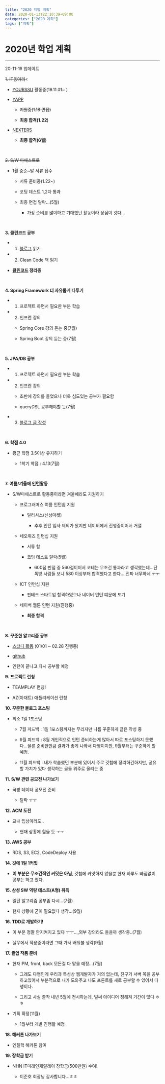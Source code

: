 ```yaml
---
title: "2020 학업 계획"
date: 2020-01-13T22:10:39+09:00
categories: ["2020 계획"]
tags: ["계획"]
---
```


# **2020년 학업 계획**
***

20-11-19 업데이트


~~1. IT동아리~~<

- [YOURSSU](https://yourssu.com/) 활동중(19.11.01~ )

- [YAPP](http://yapp.co.kr/)

  - ~~지원중(1.18 면접)~~

  - **최종 합격(1.22)** 

- [NEXTERS](http://teamnexters.com/)

  - **최종 합격(6월)**

<br>

~~2. S/W 마에스트로~~

- 1월 중순~말 서류 접수

  - 서류 준비중(1.22~)

  - 코딩 데스트 1,2차 통과

  - 최종 면접 탈락...(5월)

    - 가장 준비를 많이하고 기대했던 활동이라 상심이 컷다...

<br>

**3. 클린코드 공부**

- 1) [블로그](https://github.com/Yooii-Studios/Clean-Code) 읽기

- 2) Clean Code 책 읽기

- **[클린코드](https://chlalstjd430.github.io/categories/%ED%81%B4%EB%A6%B0%EC%BD%94%EB%93%9C/) 정리중**

<br>

**4. Spring Framework 더 자유롭게 다루기**

- 1) 프로젝트 하면서 필요한 부분 학습

- 2) 인프런 강의  

  - Spring Core 강의 듣는 중(7월)

  - Spring Boot 강의 듣는 중(7월)


<br>

**5. JPA/DB 공부**

- 1) 프로젝트 하면서 필요한 부분 학습

- 2) 인프런 강의

  - 초반에 강의를 들었으나 더욱 심도있는 공부가 필요함

  - queryDSL 공부해야할 듯(7월)

- 3) [블로그 글 작성](http://blog.cmstown.com/categories/database/)



<br>

**6. 학점 4.0**<br>

- 평균 학점 3.5이상 유지하기

  - 1학기 학점 : 4.13(7월)

<br>

**7. 여름/겨울에 인턴활동**

- S/W마에스트로 활동중이라면 겨울에라도 지원하기

  - 프로그래머스 여름 인턴쉽 지원

    - 딜리셔스(신상마켓)

      - 추후 인턴 입사 제의가 왔지만 네이버에서 진행중이어서 거절

  - 네오위즈 인턴십 지원

    - 서류 합

    - 코딩 테스트 탈락(5월)

      - 600점 만점 중 560점이어서 코테는 무조건 통과라고 생각했는데...단톡방 사람들 보니 580 이상부터 합격했다고 한다....진짜 너무하네 ㅜㅜ
  
  - ICT 인턴십 지원
    
    - 핀테크 스타트업 합격하였으나 네이버 인턴 떄문에 포기
  
  - 네이버 웹툰 인턴 지원(진행중)

    - **최종 합격**

<br>

**8. 꾸준한 알고리즘 공부**

- [스터디 활동](https://www.acmicpc.net/group/6984) (01/01 ~ 02.28 진행중)

- [github](https://github.com/chlalstjd430/algorithm)

- 인턴이 끝나고 다시 공부할 예정

**9. 프로젝트 런칭**

- TEAMPLAY 런칭!

- AZ(아재트) 애플리케이션 런칭

**10. 꾸준한 블로그 포스팅**

- 최소 1일 1포스팅

  - 7월 피드백 : 1일 1포스팅까지는 무리지만 나름 꾸준하게 글은 작성 중

  - 9월 피드백 : 8월 개인적으로 인턴 준비하는게 많아서 따로 포스팅하지 못했다...물론 준비한만큼 결과가 좋게 나와서 다행이지만, 9월부터는 꾸준하게 할 예정.

  - 11월 피드백 : 내가 학습했던 부분에 있어서 주로 깃헙에 정리하긴하지만, 공유할 가치가 있다 생각하는 글들 위주로 올리는 중
  
**11. S/W 관련 공모전 나가보기**

- 국방 데이터 공모전 준비

  - 탈락 ㅜㅜ

**12. ACM 도전**

- 교내 입상이라도..

  - 현재 상황에 힘들 듯 ㅜㅜ

**13. AWS 공부**

- RDS, S3, EC2, CodeDeploy 사용

**14. 깃에 1일 1커밋**

- **이 부분은 무조건적인 커밋은 아님**, 깃헙에 커밋하지 않을뿐 현재 하루도 빠짐없이 공부는 하고 있다. 


**15. 삼성 SW 역량 테스트(A형) 취득**

- 일단 알고리즘 공부좀 다시...(7월)

- 현재 상황에 굳이 필요없다 생각...(9월)


**16. TDD로 개발하기!**

- 이 부분 정말 안지켜지고 있다 ㅜㅜ...,외부 강의라도 들을까 생각중..(7월)

- 실무에서 적용중이라면 그때 가서 배워볼 생각(9월)

**17. 졸업 작품 준비**

- 현재 PM, front, back 모든걸 다 맡을 예정...(7월)

  - 그래도 다행인게 우리과 특성상 웹개발자가 거의 없는데, 친구가 서버 쪽을 공부하고있어서 부분적으로 내가 도와주고 나도 프론트를 새로 공부할 수 있어서 다행이다.

  - 그리고 사실 졸작 내년 5월에 전시하는데, 벌써 아이디어 정해져 기간이 많다 ㅎㅎ

- 기획 확정(11월)

  - 1월부터 개발 진행할 예정

**18. 해커톤 나가보기**

- 엔젤핵 해커톤 참여

**19. 장학금 받기**

- NHN IT미래인재릴레이 장학금(500만원) 수여!

  - 이준호 회장님 감사합니다...ㅎㅎ

<br>
